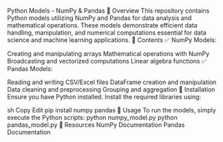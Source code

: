 Python Models - NumPy & Pandas
📌 Overview
This repository contains Python models utilizing NumPy and Pandas for data analysis and mathematical operations. These models demonstrate efficient data handling, manipulation, and numerical computations essential for data science and machine learning applications.
📂 Contents
✅ NumPy Models:

Creating and manipulating arrays
Mathematical operations with NumPy
Broadcasting and vectorized computations
Linear algebra functions
✅ Pandas Models:

Reading and writing CSV/Excel files
DataFrame creation and manipulation
Data cleaning and preprocessing
Grouping and aggregation
🚀 Installation
Ensure you have Python installed. Install the required libraries using:

sh
Copy
Edit
pip install numpy pandas
📖 Usage
To run the models, simply execute the Python scripts:
python numpy_model.py
python pandas_model.py
🔗 Resources
NumPy Documentation
Pandas Documentation

